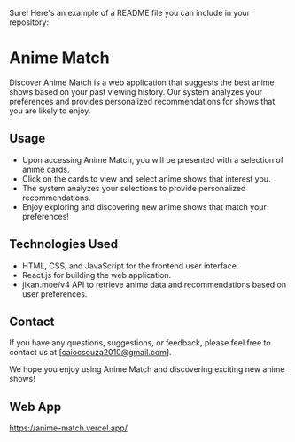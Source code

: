 Sure! Here's an example of a README file you can include in your repository:

# Anime Match

Discover Anime Match is a web application that suggests the best anime shows based on your past viewing history. Our system analyzes your preferences and provides personalized recommendations for shows that you are likely to enjoy.

## Usage

- Upon accessing Anime Match, you will be presented with a selection of anime cards.
- Click on the cards to view and select anime shows that interest you.
- The system analyzes your selections to provide personalized recommendations.
- Enjoy exploring and discovering new anime shows that match your preferences!

## Technologies Used

- HTML, CSS, and JavaScript for the frontend user interface.
- React.js for building the web application.
- jikan.moe/v4 API to retrieve anime data and recommendations based on user preferences.

## Contact

If you have any questions, suggestions, or feedback, please feel free to contact us at [caiocsouza2010@gmail.com].

We hope you enjoy using Anime Match and discovering exciting new anime shows!

## Web App
https://anime-match.vercel.app/
